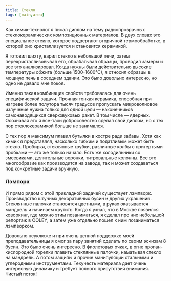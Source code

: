 ```yaml
---
title: Стекло
tags: [main,area]
---
```


Как химик-технолог я писал диплом на тему радиопрозрачных стеклокерамических композиционных материалов. В двух словах это специальное стекло, которое подвергают вторичной термообработке, в которой оно кристаллизуется и становится керамикой.

Я готовил шихту, варил стекло в небольшой печи, затем перекристаллизовывал его, обрабатывал образцы, проводил замеры и все это анализировал. Когда нужны были действительно высокие температуры обжига (больше 1500-1600°С), я относил образцы в мощную печь в соседнем здании. Это было довольно интересно, но одно не давало мне покоя.

Именно такая комбинация свойств требовалась для очень специфической задачи. Прочная тонкая керамика, способная при нагреве более полутора тысяч градусов пропускать микроволновое излучение нужна только для одной цели — наконечников самонаводящихся сверхзвуковых ракет. В том числе — ядерных. Осознавая это я все-таки добросовестно сделал свой диплом, но с тех пор стеклокерамикой больше не занимался. 

С тех пор я максимум плавил бутылки в костре ради забавы. Хотя как химик я представлял, насколько гибким и податливым может быть стекло. Пробирки, стеклянные трубки, различные колбы с притертыми пробками — это же только начало. Есть же холодильники со змеевиками, делительные воронки, титровальные колонны. Все это многообразие как производится на заводе, так и может создаваться под конкретные задачи вручную.

### Лэмпорк

И прямо рядом с этой прикладной задачей существует лэмпворк. Производство штучных декоративных бусин и других украшений. Стеклянные палочки становятся цветными, в руках оказывается мандрель и начинаем крутить. Когда я узнал, что в Москве появился коворкинг, где можно этим позаниматься, я сделал про них небольшой репортаж в OOLEY, а затем уже отдельно пошел к ним позаниматься лэмпворком.

Довольно неуклюже и при очень ценной поддержке моей преподавательницы я смог за пару занятий сделать по своим эскизам 8 бусин. Это было очень интересно. В фиолетовых очках, в огне пропан-кислородной горелки плавить стеклянные палочки, наматывая стекло на мандрель. А потом защипы и прочие манипуляции стальными и углеродными инструментами. Текучесть материала дает очень интересную динамику и требует полного присутствия внимания. Чистый поток!



